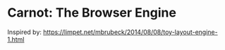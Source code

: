 # Carnot: The Browser Engine

Inspired by: https://limpet.net/mbrubeck/2014/08/08/toy-layout-engine-1.html